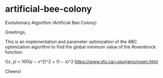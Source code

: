 # artificial-bee-colony
Evolutionary Algorithm (Artificial Bee Colony) 

Greetings,

This is an implementation and parameter optimization of the ABC optimization algorithm to find the global minimum value of the Rosenbrock function:

𝑓(𝑥, 𝑦) = 100(𝑦 − 𝑥^2)^2 + (1 − 𝑥)^2
https://www.sfu.ca/~ssurjano/rosen.html

Cheers!
